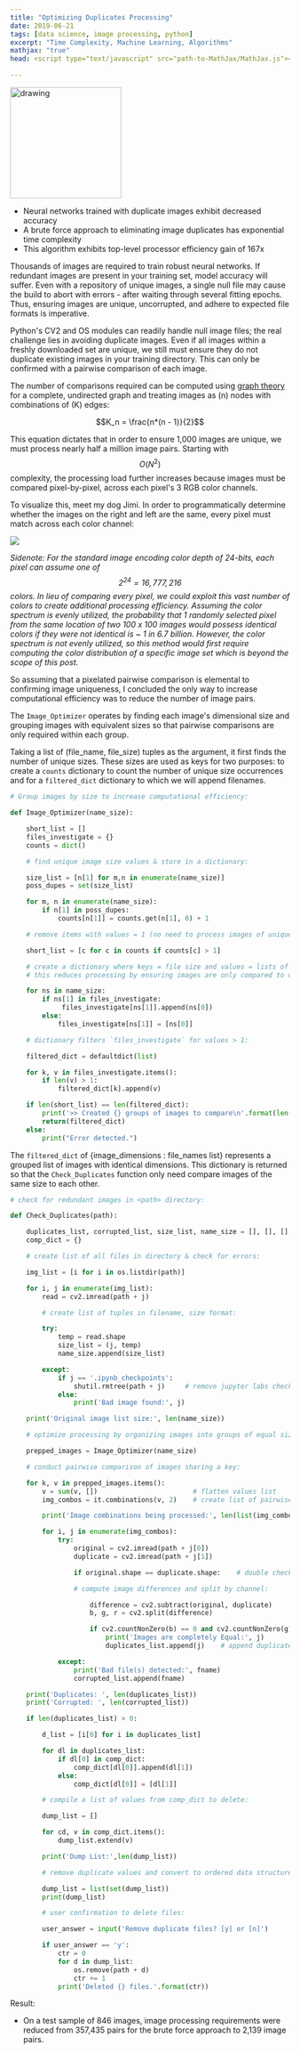 ```yaml
---
title: "Optimizing Duplicates Processing"
date: 2019-06-21
tags: [data science, image processing, python]
excerpt: "Time Complexity, Machine Learning, Algorithms"
mathjax: "true"
head: <script type="text/javascript" src="path-to-MathJax/MathJax.js"></script>

---
```


<img src="/images/optimizer/eagle2.jpg" alt="drawing" height="200"/>

* Neural networks trained with duplicate images exhibit decreased accuracy
* A brute force approach to eliminating image duplicates has exponential time complexity
* This algorithm exhibits top-level processor efficiency gain of 167x

Thousands of images are required to train robust neural networks. If redundant images are present in your training set, model accuracy will suffer. Even with a repository of unique images, a single null file may cause the build to abort with errors - after waiting through several fitting epochs. Thus, ensuring images are unique, uncorrupted, and adhere to expected file formats is imperative.

Python's CV2 and OS modules can readily handle null image files; the real challenge lies in avoiding duplicate images. Even if all images within a freshly downloaded set are unique, we still must ensure they do not duplicate existing images in your training directory. This can only be confirmed with a pairwise comparison of each image.

The number of comparisons required can be computed using [graph theory](https://en.wikipedia.org/wiki/Graph_theory) for a complete, undirected graph and treating images as (n) nodes with combinations of (K) edges:

$$K_n = \frac{n*(n - 1)}{2}$$

This equation dictates that in order to ensure 1,000 images are unique, we must process nearly half a million image pairs. Starting with $$O(N^2)$$ complexity, the processing load further increases because images must be compared pixel-by-pixel, across each pixel's 3 RGB color channels.

To visualize this, meet my dog Jimi. In order to programmatically determine whether the images on the right and left are the same, every pixel must match across each color channel:

<img src="/images/optimizer/jimi_v2.jpg"/>

*Sidenote: For the standard image encoding color depth of 24-bits, each pixel can assume one of $$2^{24} = 16,777,216$$ colors. In lieu of comparing every pixel, we could exploit this vast number of colors to create additional processing efficiency. Assuming the color spectrum is evenly utilized, the probability that 1 randomly selected pixel from the same location of two 100 x 100 images would possess identical colors if they were not identical is ~ 1 in 6.7 billion. However, the color spectrum is not evenly utilized, so this method would first require computing the color distribution of a specific image set which is beyond the scope of this post.*

So assuming that a pixelated pairwise comparison is elemental to confirming image uniqueness, I concluded the only way to increase computational efficiency was to reduce the number of image pairs.

The `Image_Optimizer` operates by finding each image's dimensional size and grouping images with equivalent sizes so that pairwise comparisons are only required within each group.

Taking a list of (file_name, file_size) tuples as the argument, it first finds the number of unique sizes. These sizes are used as keys for two purposes: to create a `counts` dictionary to count the number of unique size occurrences and for a `filtered_dict` dictionary to which we will append filenames.

```python
# Group images by size to increase computational efficiency:

def Image_Optimizer(name_size):

    short_list = []
    files_investigate = {}
    counts = dict()

    # find unique image size values & store in a dictionary:

    size_list = [n[1] for m,n in enumerate(name_size)]  
    poss_dupes = set(size_list)     

    for m, n in enumerate(name_size):
        if n[1] in poss_dupes:           
            counts[n[1]] = counts.get(n[1], 0) + 1

    # remove items with values = 1 (no need to process images of unique sizes) to use as a checksum:

    short_list = [c for c in counts if counts[c] > 1]  

    # create a dictionary where keys = file size and values = lists of file names.
    # this reduces processing by ensuring images are only compared to others within groups of identical sizes

    for ns in name_size:
        if ns[1] in files_investigate:
             files_investigate[ns[1]].append(ns[0])
        else:
            files_investigate[ns[1]] = [ns[0]]

    # dictionary filters `files_investigate` for values > 1:

    filtered_dict = defaultdict(list)

    for k, v in files_investigate.items():
        if len(v) > 1:
            filtered_dict[k].append(v)

    if len(short_list) == len(filtered_dict):
        print('>> Created {} groups of images to compare\n'.format(len(short_list)))
        return(filtered_dict)
    else:
        print("Error detected.")
```
The `filtered_dict` of {image_dimensions : file_names list} represents a grouped list of images with identical dimensions. This dictionary is returned so that the `Check_Duplicates` function only need compare images of the same size to each other.

```python
# check for redundant images in <path> directory:

def Check_Duplicates(path):

    duplicates_list, corrupted_list, size_list, name_size = [], [], [], []
    comp_dict = {}

    # create list of all files in directory & check for errors:

    img_list = [i for i in os.listdir(path)]

    for i, j in enumerate(img_list):
        read = cv2.imread(path + j)

        # create list of tuples in filename, size format:

        try:
            temp = read.shape
            size_list = (j, temp)
            name_size.append(size_list)

        except:
            if j == '.ipynb_checkpoints':
                shutil.rmtree(path + j)     # remove jupyter labs checkpoint file if present
            else:
                print('Bad image found:', j)

    print('Original image list size:', len(name_size))

    # optimize processing by organizing images into groups of equal size:

    prepped_images = Image_Optimizer(name_size)   

    # conduct pairwise comparison of images sharing a key:

    for k, v in prepped_images.items():
        v = sum(v, [])                        # flatten values list
        img_combos = it.combinations(v, 2)    # create list of pairwise combinations from values

        print('Image combinations being processed:', len(list(img_combos)))

        for i, j in enumerate(img_combos):
            try:
                original = cv2.imread(path + j[0])
                duplicate = cv2.imread(path + j[1])

                if original.shape == duplicate.shape:    # double check that image dimensions equal

                # compute image differences and split by channel:

                    difference = cv2.subtract(original, duplicate)
                    b, g, r = cv2.split(difference)

                    if cv2.countNonZero(b) == 0 and cv2.countNonZero(g) == 0 and cv2.countNonZero(r) == 0:
                        print('Images are completely Equal:', j)
                        duplicates_list.append(j)    # append duplicate filenames to list

            except:
                print('Bad file(s) detected:', fname)
                corrupted_list.append(fname)

    print('Duplicates: ', len(duplicates_list))
    print('Corrupted: ', len(corrupted_list))

    if len(duplicates_list) > 0:

        d_list = [i[0] for i in duplicates_list]

        for dl in duplicates_list:
            if dl[0] in comp_dict:
                comp_dict[dl[0]].append(dl[1])
            else:
                comp_dict[dl[0]] = [dl[1]]

        # compile a list of values from comp_dict to delete:

        dump_list = []

        for cd, v in comp_dict.items():
            dump_list.extend(v)

        print('Dump List:',len(dump_list))

        # remove duplicate values and convert to ordered data structure

        dump_list = list(set(dump_list))    
        print(dump_list)

        # user confirmation to delete files:

        user_answer = input('Remove duplicate files? [y] or [n]')

        if user_answer == 'y':
            ctr = 0
            for d in dump_list:
                os.remove(path + d)
                ctr += 1
            print('Deleted {} files.'.format(ctr))
```

Result:

* On a test sample of 846 images, image processing requirements were reduced from 357,435 pairs for the brute force approach to 2,139 image pairs.
